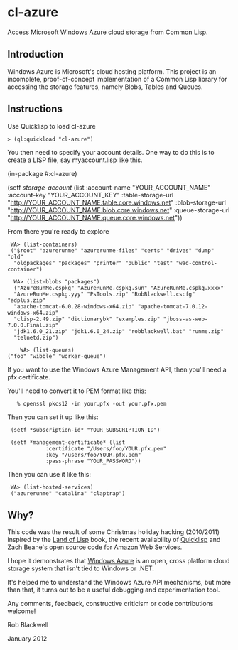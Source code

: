 cl-azure
========

Access Microsoft Windows Azure cloud storage from Common Lisp.

Introduction
------------

Windows Azure is Microsoft's cloud hosting platform. This project is
an incomplete, proof-of-concept implementation of a Common Lisp
library for accessing the storage features, namely Blobs, Tables and
Queues.

Instructions
------------

Use Quicklisp to load cl-azure

    > (ql:quickload "cl-azure")

You then need to specify your account details. One way to do this is
to create a LISP file, say myaccount.lisp like this.

   (in-package #:cl-azure)

   (setf *storage-account* (list :account-name "YOUR_ACCOUNT_NAME"
				:account-key "YOUR_ACCOUNT_KEY"
				:table-storage-url 
				"http://YOUR_ACCOUNT_NAME.table.core.windows.net"
				:blob-storage-url 
				"http://YOUR_ACCOUNT_NAME.blob.core.windows.net"
				:queue-storage-url 
				"http://YOUR_ACCOUNT_NAME.queue.core.windows.net"))

From there you're ready to explore

     WA> (list-containers)
     ("$root" "azurerunme" "azurerunme-files" "certs" "drives" "dump" "old"
      "oldpackages" "packages" "printer" "public" "test" "wad-control-container")

      WA> (list-blobs "packages")
      ("AzureRunMe.cspkg" "AzureRunMe.cspkg.sun" "AzureRunMe.cspkg.xxxx"
      "AzureRunMe.cspkg.yyy" "PsTools.zip" "RobBlackwell.cscfg" "adplus.zip"
      "apache-tomcat-6.0.28-windows-x64.zip" "apache-tomcat-7.0.12-windows-x64.zip"
      "clisp-2.49.zip" "dictionarybk" "examples.zip" "jboss-as-web-7.0.0.Final.zip"
      "jdk1.6.0_21.zip" "jdk1.6.0_24.zip" "robblackwell.bat" "runme.zip"
      "telnetd.zip")

    	WA> (list-queues)
	("foo" "wibble" "worker-queue")


If you want to use the Windows Azure Management API, then you'll need a pfx certificate.

You'll need to convert it to PEM format like this:

       % openssl pkcs12 -in your.pfx -out your.pfx.pem

Then you can set it up like this:

     (setf *subscription-id* "YOUR_SUBSCRIPTION_ID")

     (setf *management-certificate* (list
				:certificate "/Users/foo/YOUR.pfx.pem"
				:key "/users/foo/YOUR.pfx.pem"
				:pass-phrase "YOUR_PASSWORD"))

Then you can use it like this:

     WA> (list-hosted-services)
     ("azurerunme" "catalina" "claptrap")	

Why?
----

This code was the result of some Christmas holiday hacking (2010/2011)
inspired by the [Land of Lisp](http://landoflisp.com/) book, the
recent availability of [Quicklisp](http://www.quicklisp.org/) and Zach
Beane's open source code for Amazon Web Services.

I hope it demonstrates that [Windows
Azure](http://www.microsoft.com/windowsazure/) is an open, cross
platform cloud storage system that isn't tied to Windows or .NET.

It's helped me to understand the Windows Azure API mechanisms, but
more than that, it turns out to be a useful debugging and
experimentation tool.

Any comments, feedback, constructive criticism or code contributions
welcome!

Rob Blackwell

January 2012

